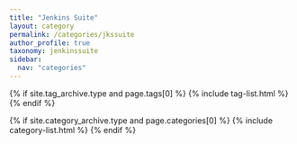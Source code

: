 ```yaml
---
title: "Jenkins Suite"
layout: category
permalink: /categories/jkssuite
author_profile: true
taxonomy: jenkinssuite
sidebar:
  nav: "categories"
---
```


{% if site.tag_archive.type and page.tags[0] %}
  {% include tag-list.html %}
{% endif %}

{% if site.category_archive.type and page.categories[0] %}
  {% include category-list.html %}
{% endif %}
